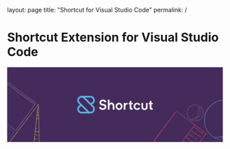 layout: page
title: "Shortcut for Visual Studio Code"
permalink: /
# Shortcut Extension for Visual Studio Code
![marketing banner](images/Banners/Wide.png)